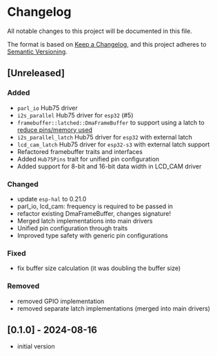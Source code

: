 # Changelog

All notable changes to this project will be documented in this file.

The format is based on [Keep a Changelog](https://keepachangelog.com/en/1.0.0/),
and this project adheres to [Semantic Versioning](https://semver.org/spec/v2.0.0.html).

## [Unreleased]

### Added

- `parl_io` Hub75 driver
- `i2s_parallel` Hub75 driver for `esp32` (#5)
- `framebuffer::latched::DmaFrameBuffer` to support using a latch to [reduce pins/memory used](https://github.com/pixelmatix/SmartMatrix/blob/master/extras/hardware/ESP32/SmartLEDShield_ESP32_V0_sch.pdf)
- `i2s_parallel_latch` Hub75 driver for `esp32` with external latch
- `lcd_cam_latch` Hub75 driver for `esp32-s3` with external latch support
- Refactored framebuffer traits and interfaces
- Added `Hub75Pins` trait for unified pin configuration
- Added support for 8-bit and 16-bit data width in LCD_CAM driver

### Changed

- update `esp-hal` to 0.21.0
- parl_io, lcd_cam: frequency is required to be passed in
- refactor existing DmaFrameBuffer, changes signature!
- Merged latch implementations into main drivers
- Unified pin configuration through traits
- Improved type safety with generic pin configurations

### Fixed

- fix buffer size calculation (it was doubling the buffer size)

### Removed

- removed GPIO implementation
- removed separate latch implementations (merged into main drivers)

## [0.1.0] - 2024-08-16

- initial version
